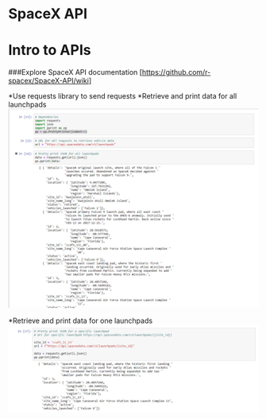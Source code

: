 # SpaceX API
# Intro to APIs

###Explore SpaceX API documentation
[https://github.com/r-spacex/SpaceX-API/wiki]

*Use requests library to send requests
*Retrieve and print data for all launchpads
![alt text](spaceX_1.png)

*Retrieve and print data for one launchpads
![alt text](spaceX_2.png)
